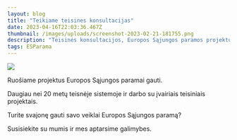 ```yaml
---
layout: blog
title: "Teikiame teisines konsultacijas"
date: 2023-04-16T22:03:36.467Z
thumbnail: /images/uploads/screenshot-2023-02-21-181755.png
description: "Teisinės konsultacijos, Europos Sąjungos paramos projektų rengimas."
tags: ESParama
---
```


<img src="https://verslobrizas.lt/images/uploads/docs.svg">

Ruošiame projektus Europos Sąjungos paramai gauti.

Daugiau nei 20 metų teisnėje sistemoje ir darbo su įvairiais teisiniais projektais.

Turite svajonę gauti savo veiklai Europos Sąjungos paramą?

Susisiekite su mumis ir mes aptarsime galimybes.

